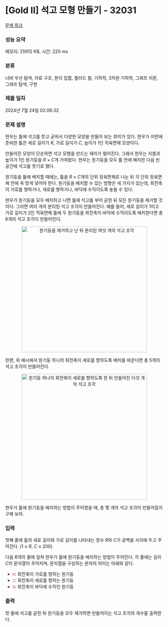 # [Gold II] 석고 모형 만들기 - 32031 

[문제 링크](https://www.acmicpc.net/problem/32031) 

### 성능 요약

메모리: 25912 KB, 시간: 220 ms

### 분류

너비 우선 탐색, 자료 구조, 분리 집합, 플러드 필, 기하학, 3차원 기하학, 그래프 이론, 그래프 탐색, 구현

### 제출 일자

2024년 7월 24일 02:06:32

### 문제 설명

<p>현우는 틀에 석고를 붓고 굳혀서 다양한 모양을 만들어 보는 취미가 있다. 현우가 이번에 준비한 틀은 세로 길이가 <em>R</em>, 가로 길이가 <em>C</em>, 높이가 1인 직육면체 모양이다.</p>

<p>만들어진 모양이 단순하면 석고 모형을 만드는 재미가 떨어진다. 그래서 현우는 지름과 높이가 1인 원기둥을 <em>R</em> × <em>C</em>개 가져왔다. 현우는 원기둥을 모두 틀 안에 배치한 다음 빈 공간에 석고를 붓기로 했다.</p>

<p>원기둥을 틀에 배치할 때에는, 틀을 <em>R</em> × <em>C</em>개의 단위 정육면체로 나눈 뒤 각 단위 정육면체 안에 꼭 맞게 넣어야 한다. 원기둥을 배치할 수 있는 방향은 세 가지가 있는데, 회전축이 가로를 향하거나, 세로를 향하거나, 바닥에 수직이도록 놓을 수 있다.</p>

<p>현우가 원기둥을 모두 배치하고 나면 틀에 석고를 부어 굳힌 뒤 모든 원기둥을 제거할 것이다. 그러면 여러 개의 분리된 석고 조각이 만들어진다. 예를 들어, 세로 길이가 1이고 가로 길이가 2인 직육면체 틀에 두 원기둥을 회전축이 바닥에 수직이도록 배치한다면 총 6개의 석고 조각이 만들어진다.</p>

<p style="text-align:center;"><img alt="원기둥을 제거하고 난 뒤 분리된 여섯 개의 석고 조각" src="https://upload.acmicpc.net/c7f37e38-b8a4-4cb5-a820-d1dc03f1c392/-/preview/" style="max-width: 100%; width: 400px;"></p>

<p>한편, 위 예시에서 원기둥 하나의 회전축이 세로를 향하도록 배치를 바꾼다면 총 5개의 석고 조각이 만들어진다.</p>

<p style="text-align:center;"><img alt="윈기둥 하나의 회전축이 세로를 향하도록 한 뒤 만들어진 다섯 개의 석고 조각" src="https://upload.acmicpc.net/34c8406e-9bc9-4cdc-b894-3b915db3650f/-/preview/" style="max-width: 100%; width: 400px;"></p>

<p>현우가 틀에 원기둥을 배치하는 방법이 주어졌을 때, 총 몇 개의 석고 조각이 만들어질지 구해 보자.</p>

### 입력 

 <p>첫째 줄에 틀의 세로 길이와 가로 길이를 나타내는 정수 <em>R</em>와 <em>C</em>가 공백을 사이에 두고 주어진다. (1 ≤ <em>R</em>, <em>C</em> ≤ 200)</p>

<p>다음 <em>R</em>개의 줄에 걸쳐 현우가 틀에 원기둥을 배치하는 방법이 주어진다. 각 줄에는 길이 <em>C</em>의 문자열이 주어지며, 문자열을 구성하는 문자의 의미는 아래와 같다.</p>

<ul>
	<li><span style="color:#e74c3c;"><code>H</code></span>: 회전축이 가로를 향하는 원기둥</li>
	<li><span style="color:#e74c3c;"><code>I</code></span>: 회전축이 세로를 향하는 원기둥</li>
	<li><span style="color:#e74c3c;"><code>O</code></span>: 회전축이 바닥에 수직인 원기둥</li>
</ul>

### 출력 

 <p>첫 줄에 석고를 굳힌 뒤 원기둥을 모두 제거하면 만들어지는 석고 조각의 개수를 출력한다.</p>

